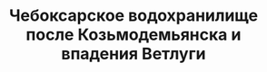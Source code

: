 ---
title: 'Чебоксарское водохранилище после Козьмодемьянска и впадения Ветлуги'
location: ''
tags: [all, 2010]
categories: [paddling-2700km-along-the-volga-2010]
---